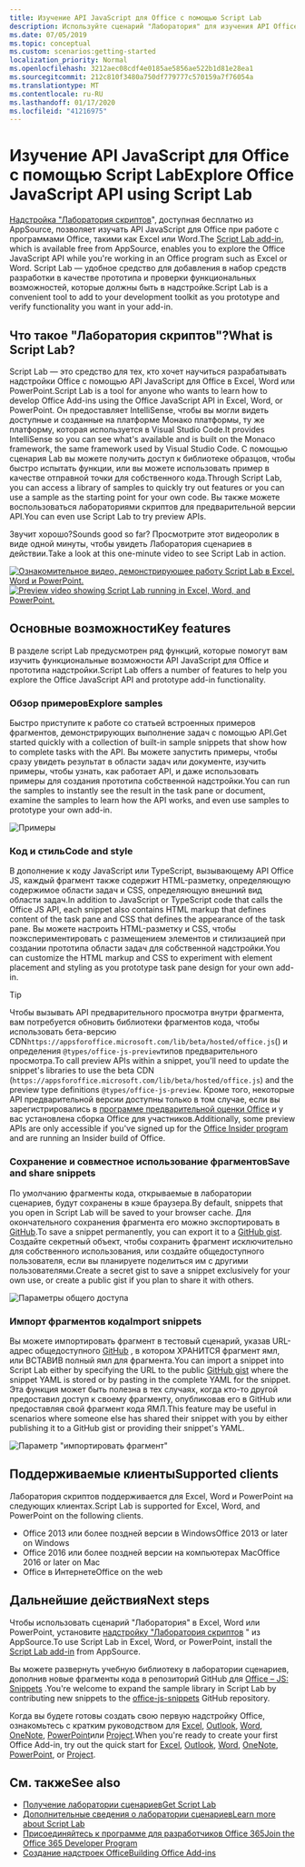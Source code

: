 ```yaml
---
title: Изучение API JavaScript для Office с помощью Script Lab
description: Используйте сценарий "Лаборатория" для изучения API Office JS и прототипов функций.
ms.date: 07/05/2019
ms.topic: conceptual
ms.custom: scenarios:getting-started
localization_priority: Normal
ms.openlocfilehash: 3212aec08cdf4e0185ae5856ae522b1d81e28ea1
ms.sourcegitcommit: 212c810f3480a750df779777c570159a7f76054a
ms.translationtype: MT
ms.contentlocale: ru-RU
ms.lasthandoff: 01/17/2020
ms.locfileid: "41216975"
---
```

# <a name="explore-office-javascript-api-using-script-lab"></a><span data-ttu-id="5fb85-103">Изучение API JavaScript для Office с помощью Script Lab</span><span class="sxs-lookup"><span data-stu-id="5fb85-103">Explore Office JavaScript API using Script Lab</span></span>

<span data-ttu-id="5fb85-104">[Надстройка "Лаборатория скриптов](https://appsource.microsoft.com/product/office/WA104380862)", доступная бесплатно из AppSource, позволяет изучать API JavaScript для Office при работе с программами Office, такими как Excel или Word.</span><span class="sxs-lookup"><span data-stu-id="5fb85-104">The [Script Lab add-in](https://appsource.microsoft.com/product/office/WA104380862), which is available free from AppSource, enables you to explore the Office JavaScript API while you're working in an Office program such as Excel or Word.</span></span> <span data-ttu-id="5fb85-105">Script Lab — удобное средство для добавления в набор средств разработки в качестве прототипа и проверки функциональных возможностей, которые должны быть в надстройке.</span><span class="sxs-lookup"><span data-stu-id="5fb85-105">Script Lab is a convenient tool to add to your development toolkit as you prototype and verify functionality you want in your add-in.</span></span>

## <a name="what-is-script-lab"></a><span data-ttu-id="5fb85-106">Что такое "Лаборатория скриптов"?</span><span class="sxs-lookup"><span data-stu-id="5fb85-106">What is Script Lab?</span></span>

<span data-ttu-id="5fb85-107">Script Lab — это средство для тех, кто хочет научиться разрабатывать надстройки Office с помощью API JavaScript для Office в Excel, Word или PowerPoint.</span><span class="sxs-lookup"><span data-stu-id="5fb85-107">Script Lab is a tool for anyone who wants to learn how to develop Office Add-ins using the Office JavaScript API in Excel, Word, or PowerPoint.</span></span> <span data-ttu-id="5fb85-108">Он предоставляет IntelliSense, чтобы вы могли видеть доступные и созданные на платформе Монако платформы, ту же платформу, которая используется в Visual Studio Code.</span><span class="sxs-lookup"><span data-stu-id="5fb85-108">It provides IntelliSense so you can see what's available and is built on the Monaco framework, the same framework used by Visual Studio Code.</span></span> <span data-ttu-id="5fb85-109">С помощью сценария Lab вы можете получить доступ к библиотеке образцов, чтобы быстро испытать функции, или вы можете использовать пример в качестве отправной точки для собственного кода.</span><span class="sxs-lookup"><span data-stu-id="5fb85-109">Through Script Lab, you can access a library of samples to quickly try out features or you can use a sample as the starting point for your own code.</span></span> <span data-ttu-id="5fb85-110">Вы также можете воспользоваться лабораториями скриптов для предварительной версии API.</span><span class="sxs-lookup"><span data-stu-id="5fb85-110">You can even use Script Lab to try preview APIs.</span></span>

<span data-ttu-id="5fb85-111">Звучит хорошо?</span><span class="sxs-lookup"><span data-stu-id="5fb85-111">Sounds good so far?</span></span> <span data-ttu-id="5fb85-112">Просмотрите этот видеоролик в виде одной минуты, чтобы увидеть Лаборатория сценариев в действии.</span><span class="sxs-lookup"><span data-stu-id="5fb85-112">Take a look at this one-minute video to see Script Lab in action.</span></span>

<span data-ttu-id="5fb85-113">[![Ознакомительное видео, демонстрирующее работу Script Lab в Excel, Word и PowerPoint.](../images/screenshot-wide-youtube.png 'Ознакомительное видео о Script Lab')](https://aka.ms/scriptlabvideo)</span><span class="sxs-lookup"><span data-stu-id="5fb85-113">[![Preview video showing Script Lab running in Excel, Word, and PowerPoint.](../images/screenshot-wide-youtube.png 'Script Lab preview video')](https://aka.ms/scriptlabvideo)</span></span>

## <a name="key-features"></a><span data-ttu-id="5fb85-114">Основные возможности</span><span class="sxs-lookup"><span data-stu-id="5fb85-114">Key features</span></span>

<span data-ttu-id="5fb85-115">В разделе script Lab предусмотрен ряд функций, которые помогут вам изучить функциональные возможности API JavaScript для Office и прототипа надстройки.</span><span class="sxs-lookup"><span data-stu-id="5fb85-115">Script Lab offers a number of features to help you explore the Office JavaScript API and prototype add-in functionality.</span></span>

### <a name="explore-samples"></a><span data-ttu-id="5fb85-116">Обзор примеров</span><span class="sxs-lookup"><span data-stu-id="5fb85-116">Explore samples</span></span>

<span data-ttu-id="5fb85-117">Быстро приступите к работе со статьей встроенных примеров фрагментов, демонстрирующих выполнение задач с помощью API.</span><span class="sxs-lookup"><span data-stu-id="5fb85-117">Get started quickly with a collection of built-in sample snippets that show how to complete tasks with the API.</span></span> <span data-ttu-id="5fb85-118">Вы можете запустить примеры, чтобы сразу увидеть результат в области задач или документе, изучить примеры, чтобы узнать, как работает API, и даже использовать примеры для создания прототипа собственной надстройки.</span><span class="sxs-lookup"><span data-stu-id="5fb85-118">You can run the samples to instantly see the result in the task pane or document, examine the samples to learn how the API works, and even use samples to prototype your own add-in.</span></span>

![Примеры](../images/script-lab-samples.jpg)

### <a name="code-and-style"></a><span data-ttu-id="5fb85-120">Код и стиль</span><span class="sxs-lookup"><span data-stu-id="5fb85-120">Code and style</span></span>

<span data-ttu-id="5fb85-121">В дополнение к коду JavaScript или TypeScript, вызывающему API Office JS, каждый фрагмент также содержит HTML-разметку, определяющую содержимое области задач и CSS, определяющую внешний вид области задач.</span><span class="sxs-lookup"><span data-stu-id="5fb85-121">In addition to JavaScript or TypeScript code that calls the Office JS API, each snippet also contains HTML markup that defines content of the task pane and CSS that defines the appearance of the task pane.</span></span> <span data-ttu-id="5fb85-122">Вы можете настроить HTML-разметку и CSS, чтобы поэкспериментировать с размещением элементов и стилизацией при создании прототипа области задач для собственной надстройки.</span><span class="sxs-lookup"><span data-stu-id="5fb85-122">You can customize the HTML markup and CSS to experiment with element placement and styling as you prototype task pane design for your own add-in.</span></span>

> [!TIP]
> <span data-ttu-id="5fb85-123">Чтобы вызывать API предварительного просмотра внутри фрагмента, вам потребуется обновить библиотеки фрагментов кода, чтобы использовать бета-версию CDN`https://appsforoffice.microsoft.com/lib/beta/hosted/office.js`() и определения `@types/office-js-preview`типов предварительного просмотра.</span><span class="sxs-lookup"><span data-stu-id="5fb85-123">To call preview APIs within a snippet, you'll need to update the snippet's libraries to use the beta CDN (`https://appsforoffice.microsoft.com/lib/beta/hosted/office.js`) and the preview type definitions `@types/office-js-preview`.</span></span> <span data-ttu-id="5fb85-124">Кроме того, некоторые API предварительной версии доступны только в том случае, если вы зарегистрировались в [программе предварительной оценки Office](https://products.office.com/office-insider) и у вас установлена сборка Office для участников.</span><span class="sxs-lookup"><span data-stu-id="5fb85-124">Additionally, some preview APIs are only accessible if you've signed up for the [Office Insider program](https://products.office.com/office-insider) and are running an Insider build of Office.</span></span>

### <a name="save-and-share-snippets"></a><span data-ttu-id="5fb85-125">Сохранение и совместное использование фрагментов</span><span class="sxs-lookup"><span data-stu-id="5fb85-125">Save and share snippets</span></span>

<span data-ttu-id="5fb85-126">По умолчанию фрагменты кода, открываемые в лаборатории сценариев, будут сохранены в кэше браузера.</span><span class="sxs-lookup"><span data-stu-id="5fb85-126">By default, snippets that you open in Script Lab will be saved to your browser cache.</span></span> <span data-ttu-id="5fb85-127">Для окончательного сохранения фрагмента его можно экспортировать в [GitHub](https://gist.github.com).</span><span class="sxs-lookup"><span data-stu-id="5fb85-127">To save a snippet permanently, you can export it to a [GitHub gist](https://gist.github.com).</span></span> <span data-ttu-id="5fb85-128">Создайте секретный объект, чтобы сохранить фрагмент исключительно для собственного использования, или создайте общедоступного пользователя, если вы планируете поделиться им с другими пользователями.</span><span class="sxs-lookup"><span data-stu-id="5fb85-128">Create a secret gist to save a snippet exclusively for your own use, or create a public gist if you plan to share it with others.</span></span>

![Параметры общего доступа](../images/script-lab-share.jpg)

### <a name="import-snippets"></a><span data-ttu-id="5fb85-130">Импорт фрагментов кода</span><span class="sxs-lookup"><span data-stu-id="5fb85-130">Import snippets</span></span>

<span data-ttu-id="5fb85-131">Вы можете импортировать фрагмент в тестовый сценарий, указав URL-адрес общедоступного [GitHub](https://gist.github.com) , в котором ХРАНИТСЯ фрагмент ямл, или ВСТАВИВ полный ямл для фрагмента.</span><span class="sxs-lookup"><span data-stu-id="5fb85-131">You can import a snippet into Script Lab either by specifying the URL to the public [GitHub gist](https://gist.github.com) where the snippet YAML is stored or by pasting in the complete YAML for the snippet.</span></span> <span data-ttu-id="5fb85-132">Эта функция может быть полезна в тех случаях, когда кто-то другой предоставил доступ к своему фрагменту, опубликовав его в GitHub или предоставляя свой фрагмент кода ЯМЛ.</span><span class="sxs-lookup"><span data-stu-id="5fb85-132">This feature may be useful in scenarios where someone else has shared their snippet with you by either publishing it to a GitHub gist or providing their snippet's YAML.</span></span>

![Параметр "импортировать фрагмент"](../images/script-lab-import-snippet.jpg)

## <a name="supported-clients"></a><span data-ttu-id="5fb85-134">Поддерживаемые клиенты</span><span class="sxs-lookup"><span data-stu-id="5fb85-134">Supported clients</span></span>

<span data-ttu-id="5fb85-135">Лаборатория скриптов поддерживается для Excel, Word и PowerPoint на следующих клиентах.</span><span class="sxs-lookup"><span data-stu-id="5fb85-135">Script Lab is supported for Excel, Word, and PowerPoint on the following clients.</span></span>

- <span data-ttu-id="5fb85-136">Office 2013 или более поздней версии в Windows</span><span class="sxs-lookup"><span data-stu-id="5fb85-136">Office 2013 or later on Windows</span></span>
- <span data-ttu-id="5fb85-137">Office 2016 или более поздней версии на компьютерах Mac</span><span class="sxs-lookup"><span data-stu-id="5fb85-137">Office 2016 or later on Mac</span></span>
- <span data-ttu-id="5fb85-138">Office в Интернете</span><span class="sxs-lookup"><span data-stu-id="5fb85-138">Office on the web</span></span>

## <a name="next-steps"></a><span data-ttu-id="5fb85-139">Дальнейшие действия</span><span class="sxs-lookup"><span data-stu-id="5fb85-139">Next steps</span></span>

<span data-ttu-id="5fb85-140">Чтобы использовать сценарий "Лаборатория" в Excel, Word или PowerPoint, установите [надстройку "Лаборатория скриптов](https://appsource.microsoft.com/product/office/WA104380862) " из AppSource.</span><span class="sxs-lookup"><span data-stu-id="5fb85-140">To use Script Lab in Excel, Word, or PowerPoint, install the [Script Lab add-in](https://appsource.microsoft.com/product/office/WA104380862) from AppSource.</span></span> 

<span data-ttu-id="5fb85-141">Вы можете развернуть учебную библиотеку в лаборатории сценариев, дополнив новые фрагменты кода в репозиторий GitHub для [Office – JS: Snippets](https://github.com/OfficeDev/office-js-snippets#office-js-snippets) .</span><span class="sxs-lookup"><span data-stu-id="5fb85-141">You're welcome to expand the sample library in Script Lab by contributing new snippets to the [office-js-snippets](https://github.com/OfficeDev/office-js-snippets#office-js-snippets) GitHub repository.</span></span>

<span data-ttu-id="5fb85-142">Когда вы будете готовы создать свою первую надстройку Office, ознакомьтесь с кратким руководством для [Excel](../quickstarts/excel-quickstart-jquery.md), [Outlook](/outlook/add-ins/quick-start?context=office/dev/add-ins/context), [Word](../quickstarts/word-quickstart.md), [OneNote](../quickstarts/onenote-quickstart.md), [PowerPoint](../quickstarts/powerpoint-quickstart.md)или [Project](../quickstarts/project-quickstart.md).</span><span class="sxs-lookup"><span data-stu-id="5fb85-142">When you're ready to create your first Office Add-in, try out the quick start for [Excel](../quickstarts/excel-quickstart-jquery.md), [Outlook](/outlook/add-ins/quick-start?context=office/dev/add-ins/context), [Word](../quickstarts/word-quickstart.md), [OneNote](../quickstarts/onenote-quickstart.md), [PowerPoint](../quickstarts/powerpoint-quickstart.md), or [Project](../quickstarts/project-quickstart.md).</span></span>

## <a name="see-also"></a><span data-ttu-id="5fb85-143">См. также</span><span class="sxs-lookup"><span data-stu-id="5fb85-143">See also</span></span>

- [<span data-ttu-id="5fb85-144">Получение лаборатории сценариев</span><span class="sxs-lookup"><span data-stu-id="5fb85-144">Get Script Lab</span></span>](https://appsource.microsoft.com/product/office/WA104380862)
- [<span data-ttu-id="5fb85-145">Дополнительные сведения о лаборатории сценариев</span><span class="sxs-lookup"><span data-stu-id="5fb85-145">Learn more about Script Lab</span></span>](https://github.com/OfficeDev/script-lab#script-lab-a-microsoft-garage-project)
- [<span data-ttu-id="5fb85-146">Присоединяйтесь к программе для разработчиков Office 365</span><span class="sxs-lookup"><span data-stu-id="5fb85-146">Join the Office 365 Developer Program</span></span>](https://developer.microsoft.com/office/dev-program)
- [<span data-ttu-id="5fb85-147">Создание надстроек Office</span><span class="sxs-lookup"><span data-stu-id="5fb85-147">Building Office Add-ins</span></span>](../overview/office-add-ins-fundamentals.md)
